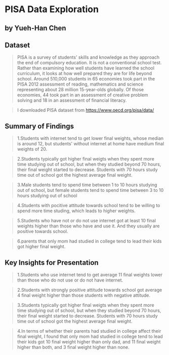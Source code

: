 # PISA Data Exploration
## by Yueh-Han Chen


## Dataset

> PISA is a survey of students' skills and knowledge as they approach the end of compulsory education. It is not a conventional school test. Rather than examining how well students have learned the school curriculum, it looks at how well prepared they are for life beyond school. Around 510,000 students in 65 economies took part in the PISA 2012 assessment of reading, mathematics and science representing about 28 million 15-year-olds globally. Of those economies, 44 took part in an assessment of creative problem solving and 18 in an assessment of financial literacy.

> I downloaded PISA dataset from https://www.oecd.org/pisa/data/


## Summary of Findings

> 1.Students with internet tend to get lower final weights, whose median is around 12, but students' without internet at home have medium final weights of 20.

> 2.Students typically got higher final weigts when they spent more time studying out of school, but when they studied beyond 70 hours, their final weight started to decrease. Students with 70 hours study time out of school got the highest average final weight.

> 3.Male students tend to spend time between 1 to 10 hours studying out of school, but female students tend to spend time between 3 to 10 hours studying out of school

> 4.Students with pocitive attitude towards school tend to be willing to spend more time studing, which leads to higher weights.

> 5.Students who have not or do not use internet got at least 10 final weights higher than those who have and use it. And they usually are positive towards school.

> 6.parents that only mom had studied in college tend to lead their kids got higher final weight.

## Key Insights for Presentation

> 1.Students who use internet tend to get average 11 final weights lower than those who do not use or do not have internet.

> 2.Students with strongly positive attitude towards school got average 4 final weight higher than those students with negative attitude.

> 3.Students typically got higher final weigts when they spent more time studying out of school, but when they studied beyond 70 hours, their final weight started to decrease. Students with 70 hours study time out of school got the highest average final weight.

> 4.In terms of whether their parents had studied in college affect their final weight, I found that only mom had studied in college tend to lead their kids got 10 final weight higher than only dad, and 11 final weight higher than both, and 3 final weight higher than none.
